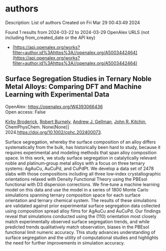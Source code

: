 # authors
Description: List of authors
Created on Fri Mar 29 00:43:49 2024

Found 1 results from 2024-03-22 to 2024-03-29
OpenAlex URLS (not including from_created_date or the API key)
- [https://api.openalex.org/works?filter=author.id%3Ahttps%3A//openalex.org/A5003442464](https://api.openalex.org/works?filter=author.id%3Ahttps%3A//openalex.org/A5003442464)

## Surface Segregation Studies in Ternary Noble Metal Alloys: Comparing DFT and Machine Learning with Experimental Data   

OpenAlex: https://openalex.org/W4393066436    
Open access: False
    
[Kirby Broderick](https://openalex.org/A5088846020), [Robert Burnely](https://openalex.org/A5094217836), [Andrew J. Gellman](https://openalex.org/A5040842816), [John R. Kitchin](https://openalex.org/A5003442464), ChemPhysChem. None(None)] 2024.https://doi.org/10.1002/cphc.202400073.
    
Surface segregation, whereby the surface composition of an alloy differs systematically from the bulk, has historically been hard to study, because it requires experimental and modeling methods that span alloy composition space. In this work, we study surface segregation in catalytically relevant noble and platinum‐group metal alloys with a focus on three ternary systems: AgAuCu, AuCuPd, and CuPdPt. We develop a data set of 2478 slabs with those compositions including all three low‐index crystallographic orientations relaxed with Density Functional Theory using the PBEsol functional with D3 dispersion corrections. We fine‐tune a machine learning model on this data and use the model in a series of 1800 Monte Carlo simulations spanning ternary composition space for each surface orientation and ternary chemical system. The results of these simulations are validated against prior experimental surface segregation data collected using composition spread alloy films for AgAuCu and AuCuPd. Our findings reveal that simulations conducted using the (110) orientation most closely match experimentally observed surface segregation trends, and while predicted trends qualitatively match observation, biases in the PBEsol functional limit numeric accuracy. This study advances understanding of surface segregation and the utility of computational studies and highlights the need for further improvements in simulation accuracy.    

    
